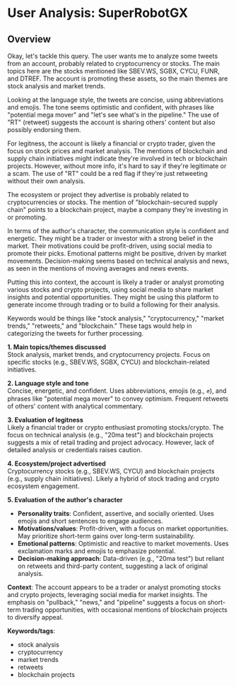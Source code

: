 # User Analysis: SuperRobotGX

## Overview

<think>
Okay, let's tackle this query. The user wants me to analyze some tweets from an account, probably related to cryptocurrency or stocks. The main topics here are the stocks mentioned like SBEV.WS, SGBX, CYCU, FUNR, and DTREF. The account is promoting these assets, so the main themes are stock analysis and market trends.

Looking at the language style, the tweets are concise, using abbreviations and emojis. The tone seems optimistic and confident, with phrases like "potential mega mover" and "let's see what's in the pipeline." The use of "RT" (retweet) suggests the account is sharing others' content but also possibly endorsing them.

For legitness, the account is likely a financial or crypto trader, given the focus on stock prices and market analysis. The mentions of blockchain and supply chain initiatives might indicate they're involved in tech or blockchain projects. However, without more info, it's hard to say if they're legitimate or a scam. The use of "RT" could be a red flag if they're just retweeting without their own analysis.

The ecosystem or project they advertise is probably related to cryptocurrencies or stocks. The mention of "blockchain-secured supply chain" points to a blockchain project, maybe a company they're investing in or promoting.

In terms of the author's character, the communication style is confident and energetic. They might be a trader or investor with a strong belief in the market. Their motivations could be profit-driven, using social media to promote their picks. Emotional patterns might be positive, driven by market movements. Decision-making seems based on technical analysis and news, as seen in the mentions of moving averages and news events.

Putting this into context, the account is likely a trader or analyst promoting various stocks and crypto projects, using social media to share market insights and potential opportunities. They might be using this platform to generate income through trading or to build a following for their analysis.

Keywords would be things like "stock analysis," "cryptocurrency," "market trends," "retweets," and "blockchain." These tags would help in categorizing the tweets for further processing.
</think>

**1. Main topics/themes discussed**  
Stock analysis, market trends, and cryptocurrency projects. Focus on specific stocks (e.g., SBEV.WS, SGBX, CYCU) and blockchain-related initiatives.  

**2. Language style and tone**  
Concise, energetic, and confident. Uses abbreviations, emojis (e.g., ✊), and phrases like "potential mega mover" to convey optimism. Frequent retweets of others' content with analytical commentary.  

**3. Evaluation of legitness**  
Likely a financial trader or crypto enthusiast promoting stocks/crypto. The focus on technical analysis (e.g., "20ma test") and blockchain projects suggests a mix of retail trading and project advocacy. However, lack of detailed analysis or credentials raises caution.  

**4. Ecosystem/project advertised**  
Cryptocurrency stocks (e.g., SBEV.WS, CYCU) and blockchain projects (e.g., supply chain initiatives). Likely a hybrid of stock trading and crypto ecosystem engagement.  

**5. Evaluation of the author's character**  
- **Personality traits**: Confident, assertive, and socially oriented. Uses emojis and short sentences to engage audiences.  
- **Motivations/values**: Profit-driven, with a focus on market opportunities. May prioritize short-term gains over long-term sustainability.  
- **Emotional patterns**: Optimistic and reactive to market movements. Uses exclamation marks and emojis to emphasize potential.  
- **Decision-making approach**: Data-driven (e.g., "20ma test") but reliant on retweets and third-party content, suggesting a lack of original analysis.  

**Context**: The account appears to be a trader or analyst promoting stocks and crypto projects, leveraging social media for market insights. The emphasis on "pullback," "news," and "pipeline" suggests a focus on short-term trading opportunities, with occasional mentions of blockchain projects to diversify appeal.  

**Keywords/tags**:  
- stock analysis  
- cryptocurrency  
- market trends  
- retweets  
- blockchain projects
